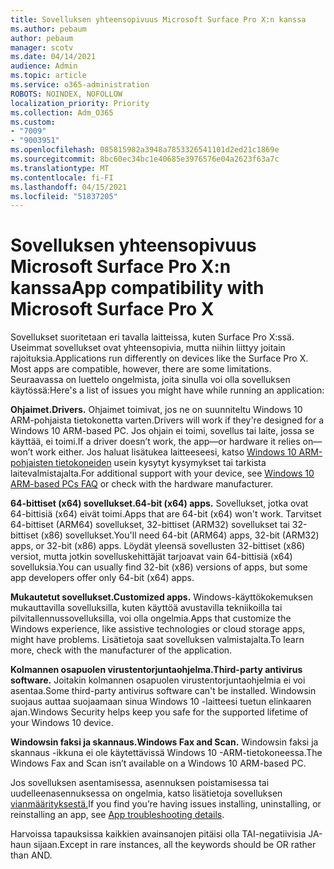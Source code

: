 ```yaml
---
title: Sovelluksen yhteensopivuus Microsoft Surface Pro X:n kanssa
ms.author: pebaum
author: pebaum
manager: scotv
ms.date: 04/14/2021
audience: Admin
ms.topic: article
ms.service: o365-administration
ROBOTS: NOINDEX, NOFOLLOW
localization_priority: Priority
ms.collection: Adm_O365
ms.custom:
- "7009"
- "9003951"
ms.openlocfilehash: 085815982a3948a7853326541101d2ed21c1869e
ms.sourcegitcommit: 8bc60ec34bc1e40685e3976576e04a2623f63a7c
ms.translationtype: MT
ms.contentlocale: fi-FI
ms.lasthandoff: 04/15/2021
ms.locfileid: "51837205"
---
```

# <a name="app-compatibility-with-microsoft-surface-pro-x"></a><span data-ttu-id="4af37-102">Sovelluksen yhteensopivuus Microsoft Surface Pro X:n kanssa</span><span class="sxs-lookup"><span data-stu-id="4af37-102">App compatibility with Microsoft Surface Pro X</span></span>

<span data-ttu-id="4af37-103">Sovellukset suoritetaan eri tavalla laitteissa, kuten Surface Pro X:ssä. Useimmat sovellukset ovat yhteensopivia, mutta niihin liittyy joitain rajoituksia.</span><span class="sxs-lookup"><span data-stu-id="4af37-103">Applications run differently on devices like the Surface Pro X. Most apps are compatible, however, there are some limitations.</span></span> <span data-ttu-id="4af37-104">Seuraavassa on luettelo ongelmista, joita sinulla voi olla sovelluksen käytössä:</span><span class="sxs-lookup"><span data-stu-id="4af37-104">Here's a list of issues you might have while running an application:</span></span> 

<span data-ttu-id="4af37-105">**Ohjaimet.**</span><span class="sxs-lookup"><span data-stu-id="4af37-105">**Drivers.**</span></span> <span data-ttu-id="4af37-106">Ohjaimet toimivat, jos ne on suunniteltu Windows 10 ARM-pohjaista tietokonetta varten.</span><span class="sxs-lookup"><span data-stu-id="4af37-106">Drivers will work if they're designed for a Windows 10 ARM-based PC.</span></span> <span data-ttu-id="4af37-107">Jos ohjain ei toimi, sovellus tai laite, jossa se käyttää, ei toimi.</span><span class="sxs-lookup"><span data-stu-id="4af37-107">If a driver doesn’t work, the app—or hardware it relies on—won’t work either.</span></span> <span data-ttu-id="4af37-108">Jos haluat lisätukea laitteeseesi, katso [Windows 10 ARM-pohjaisten tietokoneiden](https://support.microsoft.com/windows/windows-10-arm-based-pcs-faq-477f51df-2e3b-f68f-31b0-06f5e4f8ebb5) usein kysytyt kysymykset tai tarkista laitevalmistajalta.</span><span class="sxs-lookup"><span data-stu-id="4af37-108">For additional support with your device, see [Windows 10 ARM-based PCs FAQ](https://support.microsoft.com/windows/windows-10-arm-based-pcs-faq-477f51df-2e3b-f68f-31b0-06f5e4f8ebb5) or check with the hardware manufacturer.</span></span>

<span data-ttu-id="4af37-109">**64-bittiset (x64) sovellukset.**</span><span class="sxs-lookup"><span data-stu-id="4af37-109">**64-bit (x64) apps.**</span></span> <span data-ttu-id="4af37-110">Sovellukset, jotka ovat 64-bittisiä (x64) eivät toimi.</span><span class="sxs-lookup"><span data-stu-id="4af37-110">Apps that are 64-bit (x64) won't work.</span></span> <span data-ttu-id="4af37-111">Tarvitset 64-bittiset (ARM64) sovellukset, 32-bittiset (ARM32) sovellukset tai 32-bittiset (x86) sovellukset.</span><span class="sxs-lookup"><span data-stu-id="4af37-111">You'll need 64-bit (ARM64) apps, 32-bit (ARM32) apps, or 32-bit (x86) apps.</span></span> <span data-ttu-id="4af37-112">Löydät yleensä sovellusten 32-bittiset (x86) versiot, mutta jotkin sovelluskehittäjät tarjoavat vain 64-bittisiä (x64) sovelluksia.</span><span class="sxs-lookup"><span data-stu-id="4af37-112">You can usually find 32-bit (x86) versions of apps, but some app developers offer only 64-bit (x64) apps.</span></span>

<span data-ttu-id="4af37-113">**Mukautetut sovellukset.**</span><span class="sxs-lookup"><span data-stu-id="4af37-113">**Customized apps.**</span></span> <span data-ttu-id="4af37-114">Windows-käyttökokemuksen mukauttavilla sovelluksilla, kuten käyttöä avustavilla tekniikoilla tai pilvitallennussovelluksilla, voi olla ongelmia.</span><span class="sxs-lookup"><span data-stu-id="4af37-114">Apps that customize the Windows experience, like assistive technologies or cloud storage apps, might have problems.</span></span> <span data-ttu-id="4af37-115">Lisätietoja saat sovelluksen valmistajalta.</span><span class="sxs-lookup"><span data-stu-id="4af37-115">To learn more, check with the manufacturer of the application.</span></span>

<span data-ttu-id="4af37-116">**Kolmannen osapuolen virustentorjuntaohjelma.**</span><span class="sxs-lookup"><span data-stu-id="4af37-116">**Third-party antivirus software.**</span></span> <span data-ttu-id="4af37-117">Joitakin kolmannen osapuolen virustentorjuntaohjelmia ei voi asentaa.</span><span class="sxs-lookup"><span data-stu-id="4af37-117">Some third-party antivirus software can't be installed.</span></span> <span data-ttu-id="4af37-118">Windowsin suojaus auttaa suojaamaan sinua Windows 10 -laitteesi tuetun elinkaaren ajan.</span><span class="sxs-lookup"><span data-stu-id="4af37-118">Windows Security helps keep you safe for the supported lifetime of your Windows 10 device.</span></span>

<span data-ttu-id="4af37-119">**Windowsin faksi ja skannaus.**</span><span class="sxs-lookup"><span data-stu-id="4af37-119">**Windows Fax and Scan.**</span></span> <span data-ttu-id="4af37-120">Windowsin faksi ja skannaus -ikkuna ei ole käytettävissä Windows 10 -ARM-tietokoneessa.</span><span class="sxs-lookup"><span data-stu-id="4af37-120">The Windows Fax and Scan isn’t available on a Windows 10 ARM-based PC.</span></span>

<span data-ttu-id="4af37-121">Jos sovelluksen asentamisessa, asennuksen poistamisessa tai uudelleenasennuksessa on ongelmia, katso lisätietoja sovelluksen [vianmäärityksestä.](https://docs.microsoft.com/troubleshoot/mem/intune/troubleshoot-app-install#app-troubleshooting-details)</span><span class="sxs-lookup"><span data-stu-id="4af37-121">If you find you’re having issues installing, uninstalling, or reinstalling an app, see [App troubleshooting details](https://docs.microsoft.com/troubleshoot/mem/intune/troubleshoot-app-install#app-troubleshooting-details).</span></span>

<span data-ttu-id="4af37-122">Harvoissa tapauksissa kaikkien avainsanojen pitäisi olla TAI-negatiivisia JA-haun sijaan.</span><span class="sxs-lookup"><span data-stu-id="4af37-122">Except in rare instances, all the keywords should be OR rather than AND.</span></span>